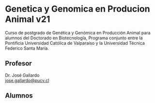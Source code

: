 # Genetica y Genomica en Producion Animal v21
Curso de postgrado de Genética y Genómica en Producción Animal para alumnos del Doctorado en Biotecnología, Programa conjunto entre la Pontificia Universidad Católica de Valparaíso y la Universidad Técnica Federico Santa María.

## Profesor
Dr. José Gallardo  
jose.gallardo@pucv.cl

## Alumnos

